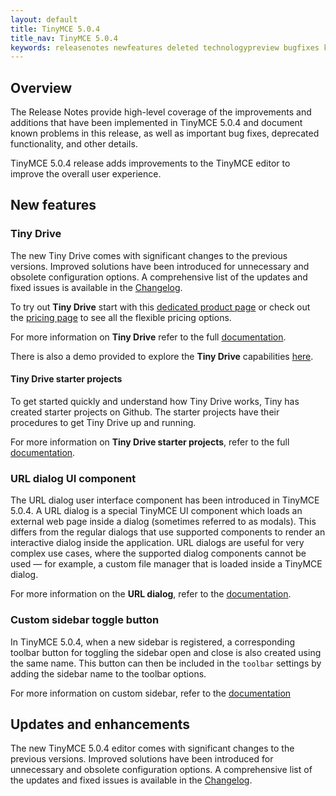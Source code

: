 ```yaml
---
layout: default
title: TinyMCE 5.0.4
title_nav: TinyMCE 5.0.4
keywords: releasenotes newfeatures deleted technologypreview bugfixes knownissues
---
```


## Overview

The Release Notes provide high-level coverage of the improvements and additions that have been implemented in TinyMCE 5.0.4 and document known problems in this release, as well as important bug fixes, deprecated functionality, and other details.

TinyMCE 5.0.4 release adds improvements to the TinyMCE editor to improve the overall user experience.

## New features

### Tiny Drive

The new Tiny Drive comes with significant changes to the previous versions. Improved solutions have been introduced for unnecessary and obsolete configuration options. A comprehensive list of the updates and fixed issues is available in the [Changelog]({{site.baseurl}}/tinydrive/changelog/).

To try out **Tiny Drive** start with this [dedicated product page](https://www.tiny.cloud/drive/) or check out the [pricing page](https://www.tiny.cloud/pricing) to see all the flexible pricing options.

For more information on **Tiny Drive** refer to the full [documentation]({{site.baseurl}}/tinydrive/).

There is also a demo provided to explore the **Tiny Drive** capabilities [here]({{site.baseurl}}/tinydrive/introduction/#demo).

#### Tiny Drive starter projects

To get started quickly and understand how Tiny Drive works, Tiny has created starter projects on Github. The starter projects have their procedures to get Tiny Drive up and running.

For more information on **Tiny Drive starter projects**, refer to the full [documentation]({{site.baseurl}}/tinydrive/getting-started/#starterprojects).

### URL dialog UI component

The URL dialog user interface component has been introduced in TinyMCE 5.0.4. A URL dialog is a special TinyMCE UI component which loads an external web page inside a dialog (sometimes referred to as modals). This differs from the regular dialogs that use supported components to render an interactive dialog inside the application. URL dialogs are useful for very complex use cases, where the supported dialog components cannot be used — for example, a custom file manager that is loaded inside a TinyMCE dialog.

For more information on the **URL dialog**, refer to the [documentation]({{site.baseurl}}/ui-components/urldialog/).

### Custom sidebar toggle button

In TinyMCE 5.0.4, when a new sidebar is registered, a corresponding toolbar button for toggling the sidebar open and close is also created using the same name. This button can then be included in the `toolbar` settings by adding the sidebar name to the toolbar options.

For more information on custom sidebar, refer to the [documentation]({{site.baseurl}}/ui-components/customsidebar/)

## Updates and enhancements

The new TinyMCE 5.0.4 editor comes with significant changes to the previous versions. Improved solutions have been introduced for unnecessary and obsolete configuration options. A comprehensive list of the updates and fixed issues is available in the [Changelog]({{site.baseurl}}/changelog/#version504april232019).
